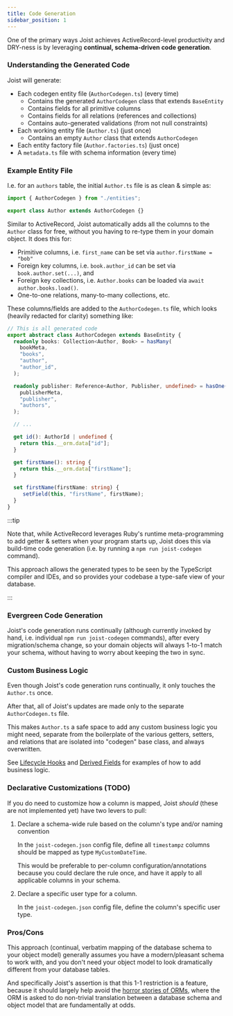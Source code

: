 ```yaml
---
title: Code Generation
sidebar_position: 1
---
```


One of the primary ways Joist achieves ActiveRecord-level productivity and DRY-ness is by leveraging **continual, schema-driven code generation**.

### Understanding the Generated Code

Joist will generate:

- Each codegen entity file (`AuthorCodegen.ts`) (every time)
    - Contains the generated `AuthorCodegen` class that extends `BaseEntity`
    - Contains fields for all primitive columns
    - Contains fields for all relations (references and collections)
    - Contains auto-generated validations (from not null constraints)
- Each working entity file (`Author.ts`) (just once)
    - Contains an empty `Author` class that extends `AuthorCodegen`
- Each entity factory file (`Author.factories.ts`) (just once)
- A `metadata.ts` file with schema information (every time)

### Example Entity File

I.e. for an `authors` table, the initial `Author.ts` file is as clean & simple as:

```typescript
import { AuthorCodegen } from "./entities";

export class Author extends AuthorCodegen {}
```

Similar to ActiveRecord, Joist automatically adds all the columns to the `Author` class for free, without you having to re-type them in your domain object. It does this for:

- Primitive columns, i.e. `first_name` can be set via `author.firstName = "bob"`
- Foreign key columns, i.e. `book.author_id` can be set via `book.author.set(...)`, and
- Foreign key collections, i.e. `Author.books` can be loaded via `await author.books.load()`.
- One-to-one relations, many-to-many collections, etc.

These columns/fields are added to the `AuthorCodegen.ts` file, which looks (heavily redacted for clarity) something like:

```typescript
// This is all generated code
export abstract class AuthorCodegen extends BaseEntity {
  readonly books: Collection<Author, Book> = hasMany(
    bookMeta,
    "books",
    "author",
    "author_id",
  );

  readonly publisher: Reference<Author, Publisher, undefined> = hasOne(
    publisherMeta,
    "publisher",
    "authors",
  );

  // ...

  get id(): AuthorId | undefined {
    return this.__orm.data["id"];
  }

  get firstName(): string {
    return this.__orm.data["firstName"];
  }

  set firstName(firstName: string) {
     setField(this, "firstName", firstName);
  }
}
```
:::tip

Note that, while ActiveRecord leverages Ruby's runtime meta-programming to add getter & setters when your program starts up, Joist does this via build-time code generation (i.e. by running a `npm run joist-codegen` command).

This approach allows the generated types to be seen by the TypeScript compiler and IDEs, and so provides your codebase a type-safe view of your database.

:::

### Evergreen Code Generation

Joist's code generation runs continually (although currently invoked by hand, i.e. individual `npm run joist-codegen` commands), after every migration/schema change, so your domain objects will always 1-to-1 match your schema, without having to worry about keeping the two in sync.

### Custom Business Logic

Even though Joist's code generation runs continually, it only touches the `Author.ts` once.

After that, all of Joist's updates are made only to the separate `AuthorCodegen.ts` file.

This makes `Author.ts` a safe space to add any custom business logic you might need, separate from the boilerplate of the various getters, setters, and relations that are isolated into "codegen" base class, and always overwritten.

See [Lifecycle Hooks](../features/lifecycle-hooks.md) and [Derived Fields](../modeling/derived-fields.md) for examples of how to add business logic.

### Declarative Customizations (TODO)

If you do need to customize how a column is mapped, Joist _should_ (these are not implemented yet) have two levers to pull:

1. Declare a schema-wide rule based on the column's type and/or naming convention

   In the `joist-codegen.json` config file, define all `timestampz` columns should be mapped as type `MyCustomDateTime`.

   This would be preferable to per-column configuration/annotations because you could declare the rule once, and have it apply to all applicable columns in your schema.

2. Declare a specific user type for a column.

   In the `joist-codegen.json` config file, define the column's specific user type.

### Pros/Cons

This approach (continual, verbatim mapping of the database schema to your object model) generally assumes you have a modern/pleasant schema to work with, and you don't need your object model to look dramatically different from your database tables.

And specifically Joist's assertion is that this 1-1 restriction is a feature, because it should largely help avoid the [horror stories of ORMs](https://blog.codinghorror.com/object-relational-mapping-is-the-vietnam-of-computer-science/), where the ORM is asked to do non-trivial translation between a database schema and object model that are fundamentally at odds.
